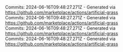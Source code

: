 Commits: 2024-06-16T09:48:27.271Z - Generated via https://github.com/marketplace/actions/artificial-grass
<br>
Commits: 2024-06-16T09:48:27.271Z - Generated via https://github.com/marketplace/actions/artificial-grass
<br>
Commits: 2024-06-16T09:48:27.271Z - Generated via https://github.com/marketplace/actions/artificial-grass
<br>
Commits: 2024-06-16T09:48:27.271Z - Generated via https://github.com/marketplace/actions/artificial-grass
<br>
